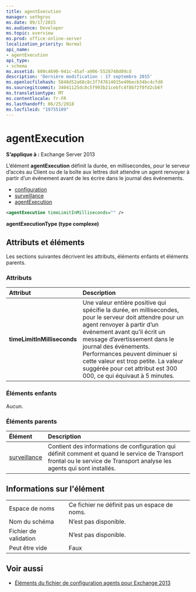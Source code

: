 ```yaml
---
title: agentExecution
manager: sethgros
ms.date: 09/17/2015
ms.audience: Developer
ms.topic: overview
ms.prod: office-online-server
localization_priority: Normal
api_name:
- agentExecution
api_type:
- schema
ms.assetid: 600c4690-941c-45af-a906-5528748d09cd
description: 'Dernière modification : 17 septembre 2015'
ms.openlocfilehash: 5848d52a68c8c3f747614015e49becb34bc4cfd8
ms.sourcegitcommit: 34041125dc8c5f993b21cebfc4f8b72f0fd2cb6f
ms.translationtype: MT
ms.contentlocale: fr-FR
ms.lasthandoff: 06/25/2018
ms.locfileid: "19755109"
---
```

# <a name="agentexecution"></a>agentExecution
  
**S’applique à :** Exchange Server 2013 
  
L’élément **agentExecution** définit la durée, en millisecondes, pour le serveur d’accès au Client ou de la boîte aux lettres doit attendre un agent renvoyer à partir d’un événement avant de les écrire dans le journal des événements. 
  
- [configuration](configuration.md)  
- [surveillance](monitoring.md)
- [agentExecution](agentexecution.md)
  
```XML
<agentExecution timeLimitInMilliseconds="" />
```

**agentExecutionType (type complexe)**

## <a name="attributes-and-elements"></a>Attributs et éléments

Les sections suivantes décrivent les attributs, éléments enfants et éléments parents.
  
### <a name="attributes"></a>Attributs

|**Attribut**|**Description**|
|:-----|:-----|
|**timeLimitInMilliseconds** <br/> |Une valeur entière positive qui spécifie la durée, en millisecondes, pour le serveur doit attendre pour un agent renvoyer à partir d’un événement avant qu’il écrit un message d’avertissement dans le journal des événements. Performances peuvent diminuer si cette valeur est trop petite. La valeur suggérée pour cet attribut est 300 000, ce qui équivaut à 5 minutes.  <br/> |
   
### <a name="child-elements"></a>Éléments enfants

Aucun.
  
### <a name="parent-elements"></a>Éléments parents

|**Élément**|**Description**|
|:-----|:-----|
|[surveillance](monitoring.md) <br/> |Contient des informations de configuration qui définit comment et quand le service de Transport frontal ou le service de Transport analyse les agents qui sont installés.  <br/> |
   
## <a name="element-information"></a>Informations sur l'élément

|||
|:-----|:-----|
|Espace de noms  <br/> |Ce fichier ne définit pas un espace de noms.  <br/> |
|Nom du schéma  <br/> |N’est pas disponible.  <br/> |
|Fichier de validation  <br/> |N’est pas disponible.  <br/> |
|Peut être vide  <br/> |Faux  <br/> |
   
## <a name="see-also"></a>Voir aussi

- [Éléments du fichier de configuration agents pour Exchange 2013](agents-configuration-file-elements-for-exchange-2013.md)

